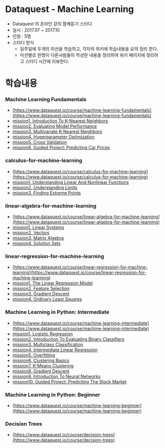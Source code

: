 # Dataquest - Machine Learning

* Dataquest 의 온라인 강의 함께듣기 스터디
* 일시 : 2017.07 ~ 2017.10
* 인원 : 5명
* 스터디 방식
  * 일주일에 두개의 미션을 학습하고, 각자의 위키에 학습내용을 요약 정리 한다.
  * 미션별로 한명이 다른사람들이 작성한 내용을 정리하여 위키 페이지에 정리하고 스터디 시간에 리뷰한다.


# 학습내용

### Machine Learning Fundamentals

* [https://www.dataquest.io/course/machine-learning-fundamentals](https://www.dataquest.io/course/machine-learning-fundamentals)
* [mission1. Introduction To K-Nearest Neighbors](https://github.com/jinwoo-k/dataquest-machine-learning/blob/master/wiki/1.machine-learning-fundamentals/mission1.asc)
* [mission2. Evaluating Model Performance](https://github.com/jinwoo-k/dataquest-machine-learning/blob/master/wiki/1.machine-learning-fundamentals/mission2.asc)
* [mission3. Multivariate K-Nearest Neighbors](https://github.com/jinwoo-k/dataquest-machine-learning/blob/master/wiki/1.machine-learning-fundamentals/mission3.asc)
* [mission4. Hyperparameter Optimization](https://github.com/jinwoo-k/dataquest-machine-learning/blob/master/wiki/1.machine-learning-fundamentals/mission4.asc)
* [mission5. Cross Validation](https://github.com/jinwoo-k/dataquest-machine-learning/blob/master/wiki/1.machine-learning-fundamentals/mission5.asc)
* [mission6. Guided Project: Predicting Car Prices](https://github.com/jinwoo-k/dataquest-machine-learning/blob/master/wiki/1.machine-learning-fundamentals/mission6.asc)

### calculus-for-machine-learning

* [https://www.dataquest.io/course/calculus-for-machine-learning](https://www.dataquest.io/course/calculus-for-machine-learning)
* [mission1. Understanding Linear And Nonlinear Functions](https://github.com/jinwoo-k/dataquest-machine-learning/blob/master/wiki/2.calculus-for-machine-learning/mission1.asc)
* [mission2. Understanding Limits](https://github.com/jinwoo-k/dataquest-machine-learning/blob/master/wiki/2.calculus-for-machine-learning/mission2.asc)
* [mission3. Finding Extreme Points](https://github.com/jinwoo-k/dataquest-machine-learning/blob/master/wiki/2.calculus-for-machine-learning/mission3.asc)

### linear-algebra-for-machine-learning

* [https://www.dataquest.io/course/linear-algebra-for-machine-learning](https://www.dataquest.io/course/linear-algebra-for-machine-learning)
* [mission1. Linear Systems](https://github.com/jinwoo-k/dataquest-machine-learning/blob/master/wiki/3.linear-algebra-for-machine-learning/mission1.asc)
* [mission2. Vectors](https://github.com/jinwoo-k/dataquest-machine-learning/blob/master/wiki/3.linear-algebra-for-machine-learning/mission2-vectors.asc)
* [mission3. Matrix Algebra](https://github.com/jinwoo-k/dataquest-machine-learning/blob/master/wiki/3.linear-algebra-for-machine-learning/mission3.asc)
* [mission4. Solution Sets](https://github.com/jinwoo-k/dataquest-machine-learning/blob/master/wiki/3.linear-algebra-for-machine-learning/mission4.asc)

### linear-regression-for-machine-learning

* [https://www.dataquest.io/course/linear-regression-for-machine-learning](https://www.dataquest.io/course/linear-regression-for-machine-learning)
* [mission1. The Linear Regression Model](https://github.com/jinwoo-k/dataquest-machine-learning/blob/master/wiki/4.linear-regression-for-machine-learning/mission1.asc)
* [mission2. Feature Selection](https://github.com/jinwoo-k/dataquest-machine-learning/blob/master/wiki/4.linear-regression-for-machine-learning/mission2.asc)
* [mission3. Gradient Descent](https://github.com/jinwoo-k/dataquest-machine-learning/blob/master/wiki/4.linear-regression-for-machine-learning/mission3.asc)
* [mission4. Ordinary Least Squares](https://github.com/jinwoo-k/dataquest-machine-learning/blob/master/wiki/4.linear-regression-for-machine-learning/mission4.asc)

### Machine Learning in Python: Intermediate

* [https://www.dataquest.io/course/machine-learning-intermediate](https://www.dataquest.io/course/machine-learning-intermediate)
* [mission1. Logistic Regression](https://github.com/jinwoo-k/dataquest-machine-learning/blob/master/wiki/5.machine-learning-in-python-intermediate/mission1.asc)
* [mission2. Introduction To Evaluating Binary Classifiers](https://github.com/jinwoo-k/dataquest-machine-learning/blob/master/wiki/5.machine-learning-in-python-intermediate/mission2.asc)
* [mission3. Multiclass Classification]()
* [mission4. Intermediate Linear Regression]()
* [mission5. Overfitting]()
* [mission6. Clustering Basics]()
* [mission7. K-Means Clustering]()
* [mission8. Gradient Descent]()
* [mission9. Introduction To Neural Networks]()
* [mission10. Guided Project: Predicting The Stock Market]()


### Machine Learning in Python: Beginner

* [https://www.dataquest.io/course/machine-learning-beginner](https://www.dataquest.io/course/machine-learning-beginner)




### Decision Trees

* [https://www.dataquest.io/course/decision-trees](https://www.dataquest.io/course/decision-trees)
